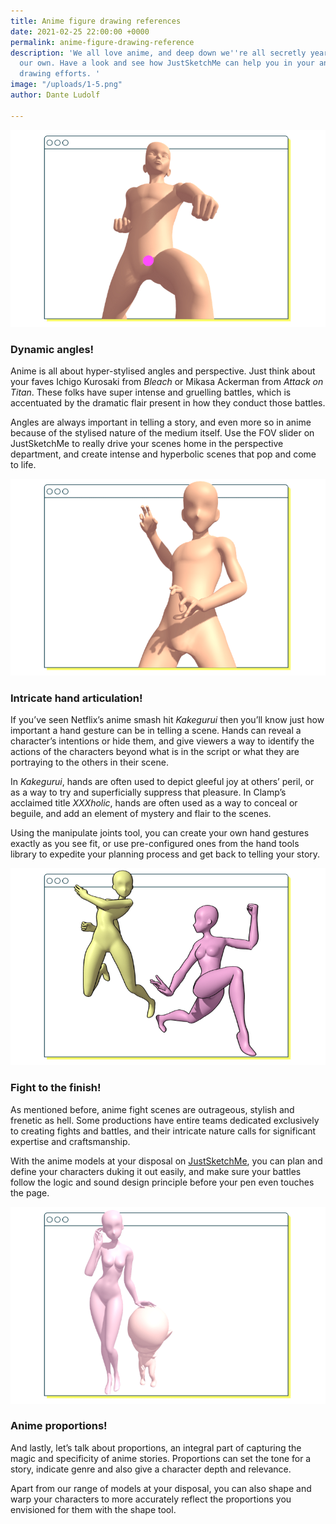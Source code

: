 ```yaml
---
title: Anime figure drawing references
date: 2021-02-25 22:00:00 +0000
permalink: anime-figure-drawing-reference
description: 'We all love anime, and deep down we''re all secretly yearning to make
  our own. Have a look and see how JustSketchMe can help you in your anime and manga
  drawing efforts. '
image: "/uploads/1-5.png"
author: Dante Ludolf

---
```

![](/uploads/2-7.png)

### Dynamic angles!

Anime is all about hyper-stylised angles and perspective. Just think about your faves Ichigo Kurosaki from _Bleach_ or Mikasa Ackerman from _Attack on Titan_. These folks have super intense and gruelling battles, which is accentuated by the dramatic flair present in how they conduct those battles.

Angles are always important in telling a story, and even more so in anime because of the stylised nature of the medium itself. Use the FOV slider on JustSketchMe to really drive your scenes home in the perspective department, and create intense and hyperbolic scenes that pop and come to life.

![](/uploads/3-7.png)

### Intricate hand articulation!

If you’ve seen Netflix’s anime smash hit _Kakegurui_ then you’ll know just how important a hand gesture can be in telling a scene. Hands can reveal a character’s intentions or hide them, and give viewers a way to identify the actions of the characters beyond what is in the script or what they are portraying to the others in their scene.

In _Kakegurui_, hands are often used to depict gleeful joy at others’ peril, or as a way to try and superficially suppress that pleasure. In Clamp’s acclaimed title _XXXholic_, hands are often used as a way to conceal or beguile, and add an element of mystery and flair to the scenes.

Using the manipulate joints tool, you can create your own hand gestures exactly as you see fit, or use pre-configured ones from the hand tools library to expedite your planning process and get back to telling your story.

![](/uploads/4-7.png)

### Fight to the finish!

As mentioned before, anime fight scenes are outrageous, stylish and frenetic as hell. Some productions have entire teams dedicated exclusively to creating fights and battles, and their intricate nature calls for significant expertise and craftsmanship.

With the anime models at your disposal on [JustSketchMe](https://justsketch.me/), you can plan and define your characters duking it out easily, and make sure your battles follow the logic and sound design principle before your pen even touches the page.

![](/uploads/5-6.png)

### Anime proportions!

And lastly, let’s talk about proportions, an integral part of capturing the magic and specificity of anime stories. Proportions can set the tone for a story, indicate genre and also give a character depth and relevance.

Apart from our range of models at your disposal, you can also shape and warp your characters to more accurately reflect the proportions you envisioned for them with the shape tool.